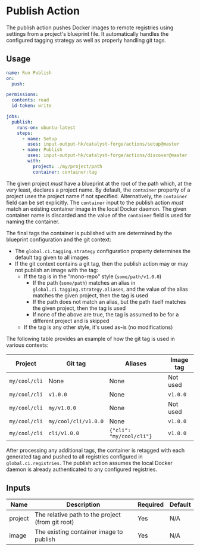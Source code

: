 # Publish Action

The publish action pushes Docker images to remote registries using settings from a project's blueprint file.
It automatically handles the configured tagging strategy as well as properly handling git tags.

## Usage

```yaml
name: Run Publish
on:
  push:

permissions:
  contents: read
  id-token: write

jobs:
  publish:
    runs-on: ubuntu-latest
    steps:
      - name: Setup
        uses: input-output-hk/catalyst-forge/actions/setup@master
      - name: Publish
        uses: input-output-hk/catalyst-forge/actions/discover@master
        with:
          project: ./my/project/path
          container: container:tag
```

The given project _must_ have a blueprint at the root of the path which, at the very least, declares a project name.
By default, the `container` property of a project uses the project name if not specified.
Alternatively, the `container` field can be set explicitly.
The `container` input to the publish action _must_ match an existing container image in the local Docker daemon.
The given container name is discarded and the value of the `container` field is used for naming the container.

The final tags the container is published with are determined by the blueprint configuration and the git context:

- The `global.ci.tagging.strategy` configuration property determines the default tag given to all images
- If the git context contains a git tag, then the publish action may or may not publish an image with the tag:
  - If the tag is in the "mono-repo" style (`some/path/v1.0.0`)
    - If the path (`some/path`) matches an alias in `global.ci.tagging.strategy.aliases`, and the value of the alias matches the
      given project, then the tag is used
    - If the path does not match an alias, but the path itself matches the given project, then the tag is used
    - If none of the above are true, the tag is assumed to be for a different project and is skipped
  - If the tag is any other style, it's used as-is (no modifications)

The following table provides an example of how the git tag is used in various contexts:

| Project       | Git tag              | Aliases                  | Image tag |
| ------------- | -------------------- | ------------------------ | --------- |
| `my/cool/cli` | None                 | None                     | Not used  |
| `my/cool/cli` | `v1.0.0`             | None                     | `v1.0.0`  |
| `my/cool/cli` | `my/v1.0.0`          | None                     | Not used  |
| `my/cool/cli` | `my/cool/cli/v1.0.0` | None                     | `v1.0.0`  |
| `my/cool/cli` | `cli/v1.0.0`         | `{"cli": "my/cool/cli"}` | `v1.0.0`  |

After processing any additional tags, the container is retagged with each generated tag and pushed to all registries configured in
`global.ci.registries`.
The publish action assumes the local Docker daemon is already authenticated to any configured registries.

## Inputs

| Name    | Description                                      | Required | Default |
| ------- | ------------------------------------------------ | -------- | ------- |
| project | The relative path to the project (from git root) | Yes      | N/A     |
| image   | The existing container image to publish          | Yes      | N/A     |
